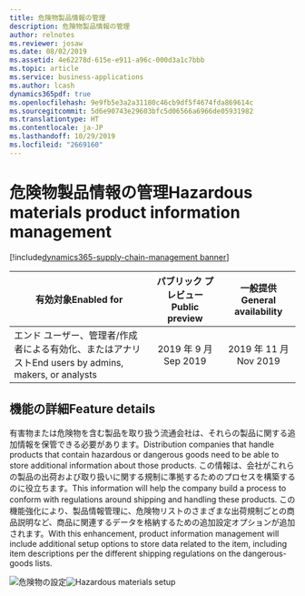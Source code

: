 ```yaml
---
title: 危険物製品情報の管理
description: 危険物製品情報の管理
author: relnotes
ms.reviewer: josaw
ms.date: 08/02/2019
ms.assetid: 4e62278d-615e-e911-a96c-000d3a1c7bbb
ms.topic: article
ms.service: business-applications
ms.author: lcash
dynamics365pdf: true
ms.openlocfilehash: 9e9fb5e3a2a31180c46cb9df5f4674fda869614c
ms.sourcegitcommit: 5d6e90743e29603bfc5d06566a6966de05931982
ms.translationtype: HT
ms.contentlocale: ja-JP
ms.lasthandoff: 10/29/2019
ms.locfileid: "2669160"
---
```

# <a name="hazardous-materials-product-information-management"></a><span data-ttu-id="15bea-103">危険物製品情報の管理</span><span class="sxs-lookup"><span data-stu-id="15bea-103">Hazardous materials product information management</span></span>
[!include[dynamics365-supply-chain-management banner](../includes/dynamics365-supply-chain-management.md)]

| <span data-ttu-id="15bea-104">有効対象</span><span class="sxs-lookup"><span data-stu-id="15bea-104">Enabled for</span></span>    |  <span data-ttu-id="15bea-105">パブリック プレビュー</span><span class="sxs-lookup"><span data-stu-id="15bea-105">Public preview</span></span> | <span data-ttu-id="15bea-106">一般提供</span><span class="sxs-lookup"><span data-stu-id="15bea-106">General availability</span></span> | 
| ---------- | :----------: |:----------: |
|<span data-ttu-id="15bea-107">エンド ユーザー、管理者/作成者による有効化、またはアナリスト</span><span class="sxs-lookup"><span data-stu-id="15bea-107">End users by admins, makers, or analysts</span></span>|<span data-ttu-id="15bea-108">2019 年 9 月</span><span class="sxs-lookup"><span data-stu-id="15bea-108">Sep 2019</span></span>| <span data-ttu-id="15bea-109">2019 年 11 月</span><span class="sxs-lookup"><span data-stu-id="15bea-109">Nov 2019</span></span>|






## <a name="feature-details"></a><span data-ttu-id="15bea-110">機能の詳細</span><span class="sxs-lookup"><span data-stu-id="15bea-110">Feature details</span></span>
<!--feature detail start -->
<span data-ttu-id="15bea-111">有害物または危険物を含む製品を取り扱う流通会社は、それらの製品に関する追加情報を保管できる必要があります。</span><span class="sxs-lookup"><span data-stu-id="15bea-111">Distribution companies that handle products that contain hazardous or dangerous goods need to be able to store additional information about those products.</span></span> <span data-ttu-id="15bea-112">この情報は、会社がこれらの製品の出荷および取り扱いに関する規制に準拠するためのプロセスを構築するのに役立ちます。</span><span class="sxs-lookup"><span data-stu-id="15bea-112">This information will help the company build a process to conform with regulations around shipping and handling these products.</span></span> <span data-ttu-id="15bea-113">この機能強化により、製品情報管理に、危険物リストのさまざまな出荷規制ごとの商品説明など、商品に関連するデータを格納するための追加設定オプションが追加されます。</span><span class="sxs-lookup"><span data-stu-id="15bea-113">With this enhancement, product information management will include additional setup options to store data related to the item, including item descriptions per the different shipping regulations on the dangerous-goods lists.</span></span> 

<span data-ttu-id="15bea-114">![危険物の設定](media/hazardous-materials-product-information-management-1.png "危険物の設定")</span><span class="sxs-lookup"><span data-stu-id="15bea-114">![Hazardous materials setup](media/hazardous-materials-product-information-management-1.png "Hazardous materials setup")</span></span>
<!--feature detail end -->









